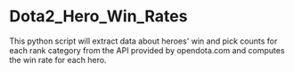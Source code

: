# Dota2_Hero_Win_Rates

This python script will extract data about heroes' win and pick counts for each rank category from the API provided by opendota.com and computes the win rate for each hero.
